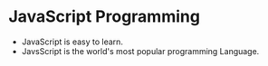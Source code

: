 # JavaScript Programming
- JavaScript is easy to learn.
- JavsScript is the world's most popular programming Language.
